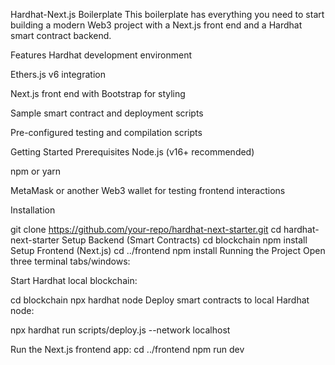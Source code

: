 Hardhat-Next.js Boilerplate
This boilerplate has everything you need to start building a modern Web3 project with a Next.js front end and a Hardhat smart contract backend.

Features
Hardhat development environment

Ethers.js v6 integration

Next.js front end with Bootstrap for styling

Sample smart contract and deployment scripts

Pre-configured testing and compilation scripts

Getting Started
Prerequisites
Node.js (v16+ recommended)

npm or yarn

MetaMask or another Web3 wallet for testing frontend interactions

Installation

git clone https://github.com/your-repo/hardhat-next-starter.git
cd hardhat-next-starter
Setup Backend (Smart Contracts)
cd blockchain
npm install
Setup Frontend (Next.js)
cd ../frontend
npm install
Running the Project
Open three terminal tabs/windows:

Start Hardhat local blockchain:


cd blockchain
npx hardhat node
Deploy smart contracts to local Hardhat node:


npx hardhat run scripts/deploy.js --network localhost

Run the Next.js frontend app:
cd ../frontend
npm run dev
